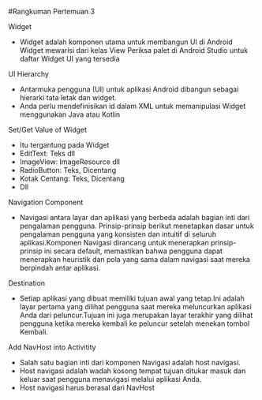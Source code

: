 #Rangkuman Pertemuan 3

Widget
-	Widget adalah komponen utama untuk membangun UI di Android Widget mewarisi dari kelas   View Periksa palet di Android Studio untuk daftar Widget UI yang tersedia

UI Hierarchy
-	Antarmuka pengguna (UI) untuk aplikasi Android dibangun sebagai hierarki tata letak dan widget.
-	Anda perlu mendefinisikan id dalam XML untuk memanipulasi Widget menggunakan Java atau Kotlin

Set/Get Value of Widget

-	Itu tergantung pada Widget
-	EditText: Teks dll
-	ImageView: ImageResource dll
-	RadioButton: Teks, Dicentang
-	Kotak Centang: Teks, Dicentang
-	Dll

Navigation Component

-	Navigasi antara layar dan aplikasi yang berbeda adalah bagian inti dari pengalaman pengguna. Prinsip-prinsip berikut menetapkan dasar untuk pengalaman pengguna yang konsisten dan intuitif di seluruh aplikasi.Komponen Navigasi dirancang untuk menerapkan prinsip-prinsip ini secara default, memastikan bahwa pengguna dapat menerapkan heuristik dan pola yang sama dalam navigasi saat mereka berpindah antar aplikasi.

Destination

-	Setiap aplikasi yang dibuat memiliki tujuan awal yang tetap.Ini adalah layar pertama yang dilihat pengguna saat mereka meluncurkan aplikasi Anda dari peluncur.Tujuan ini juga merupakan layar terakhir yang dilihat pengguna ketika mereka kembali ke peluncur setelah menekan tombol Kembali.

Add NavHost into Activitity

-	Salah satu bagian inti dari komponen Navigasi adalah host navigasi.
-	Host navigasi adalah wadah kosong tempat tujuan ditukar masuk dan keluar saat pengguna menavigasi melalui aplikasi Anda.
-	Host navigasi harus berasal dari NavHost
